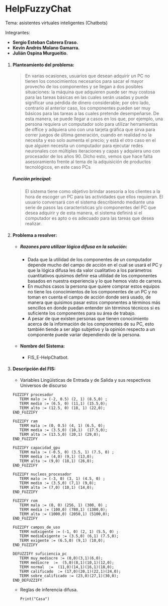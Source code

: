 # HelpFuzzyChat
Tema: asistentes virtuales inteligentes (Chatbots)

Integrantes:

- **Sergio Esteban Cabrera Eraso.**
- **Kevin Andrés Molano Gamarra.**
- **Julián Ospina Murgueitio.**

1. #### Planteamiento del problema:
   > En varias ocasiones, usuarios que desean adquirir un PC no tienen los conocimientos necesarios para sacar el mayor provecho de los componentes y se llegan 
   a dos posibles situaciones: la máquina que adquieren puede ser muy costosa para las tareas básicas en las cuales serán usadas y puede significar una pérdida de 
   dinero considerable; por otro lado, contrario al anterior caso, los componentes pueden ser muy básicos para las tareas a las cuales pretende desempeñarse. 
   De esta manera, se puede llegar a casos en los que, por ejemplo, una persona requiera un computador solo para utilizar herramientas de office y adquiera uno 
   con una tarjeta gráfica que sirva para correr juegos de última generación, cuando en realidad no la necesita y eso solo aumenta el precio; y está el otro caso 
   en el que alguien necesita un computador para ejecutar redes neuronales con múltiples iteraciones y capas y adquiera uno con procesador de los años 90. Dicho esto, 
   vemos que hace falta asesoramiento frente al tema de la adquisición de productos tecnológicos, en este caso PCs
   ##### Función principal:
   > El sistema tiene como objetivo brindar asesoría a los clientes a la hora de escoger un PC para las actividades que ellos requieran. El usuario conversará con 
   el sistema describiendo mediante una serie de pasos las características y/o componentes del PC que desea adquirir y de esta manera, el sistema definirá si el 
   computador es apto o es adecuado para las tareas que desea realizar.
   
2. #### Problema a resolver:
   - ##### Razones para utilizar lógica difusa en la solución:
     - Dada que la utilidad de los componentes de un computador depende mucho del campo de acción en el cual se usará el PC y que la lógica difusa les da valor cualitativo a los parámetros cuantitativos quisimos definir esa utilidad de los componentes basados en nuestra experiencia y lo que hemos visto de carrera.
     - En muchos casos la persona que quiere comprar estos equipos no tiene los conocimientos de los componentes de un PC y no toman en cuenta el campo de acción donde será usado, de manera que quisimos pasar estos componentes a términos más sencillos en donde puedan entender sin términos técnicos si es suficiente los componentes para su área de trabajo.
     - A pesar de que existen personas que tienen conocimiento acerca de la información de los componentes de su PC, esto también tiende a ser algo subjetivo y la opinión respecto a un componente puede variar dependiendo de la persona.

   - #### Nombre del Sistema:
     - FIS_E-HelpChatbot.
3. #### Descripción del FIS:
   - Variables Lingüísticas de Entrada y de Salida y sus respectivos Universos de discurso
   ```
   FUZZIFY procesador
      TERM malo := (-2, 0.5) (2, 1) (8.5,0) ;
      TERM medio := (6.5, 0) (11,1) (15.5,0);
      TERM alto := (12.5, 0) (18, 1) (22,0);
   END_FUZZIFY
   ```
   
   ```
   FUZZIFY ram
      TERM mala := (0, 0.5) (4, 1) (6.5, 0);
      TERM media := (3.5,0) (10,1)  (17.5,0);
      TERM alta := (13.5,0) (20,1) (29,0);
   END_FUZZIFY
   ```
   
   ```
   FUZZIFY capacidad_gpu
      TERM mala := (-0.5, 0) (3.5, 1) (7.5, 0) ;
      TERM media := (4,0) (9,1) (13,0);
      TERM alta := (9,0) (18,1) (26,0);
   END_FUZZIFY
   ```
   
   ```
   FUZZIFY nucleos_procesador
      TERM malo := (-3, 0) (3, 1) (4.5, 0) ;
      TERM medio := (3.5,0) (7,1) (9,0);
      TERM alta := (7,0) (10,1) (14,0);
   END_FUZZIFY
   ```
   
   ```
   FUZZIFY rom
      TERM mala := (0, 0) (256, 1) (300, 0) ;
      TERM media := (100,0) (780,1) (1300,0);
      TERM alta := (1000,0) (2050,1) (5100,0);
   END_FUZZIFY
   ```
   
   ```
   FUZZIFY campos_de_uso
      TERM noExigente := (-1, 0) (2, 1) (5.5, 0) ;
      TERM medioExigente := (3.5,0) (6,1) (7.5,0);
      TERM exigente := (6.5,0) (9,1) (10,0);
   END_FUZZIFY
   ```
   ```
   DEFUZZIFY suficiencia_pc
      TERM muy_mediocre := (0,0)(3,1)(6,0);
      TERM mediocre  :=  (5,0)(8,1)(10,1)(12,0);
      TERM normal  :=  (11,0)(14,1)(16,1)(18,0);
      TERM calificado  := (17,0)(20,1)(22,1)(24,0);
      TERM sobre_calificado := (23,0)(27,1)(30,0);
   END_DEFUZZIFY
   ```
   
    
   - Reglas de inferencia difusa.
     ```
     Print("Casa")
     ```

